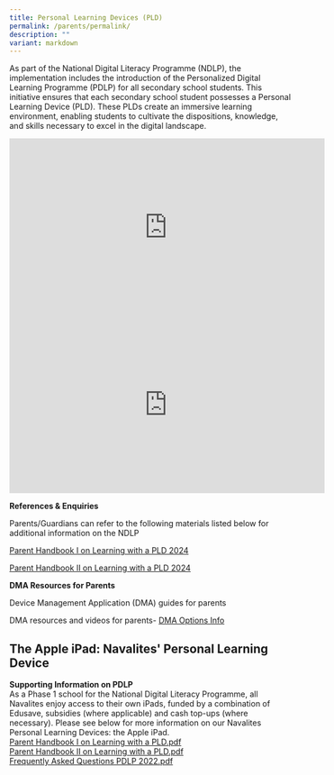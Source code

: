 ```yaml
---
title: Personal Learning Devices (PLD)
permalink: /parents/permalink/
description: ""
variant: markdown
---
```

As part of the National Digital Literacy Programme (NDLP), the implementation includes the introduction of the Personalized Digital Learning Programme (PDLP) for all secondary school students. This initiative ensures that each secondary school student possesses a Personal Learning Device (PLD). These PLDs create an immersive learning environment, enabling students to cultivate the dispositions, knowledge, and skills necessary to excel in the digital landscape.

<iframe allowfullscreen="" allow="accelerometer; autoplay; clipboard-write; encrypted-media; gyroscope; picture-in-picture; web-share" frameborder="0" title="YouTube video player" src="https://www.youtube.com/embed/atVkNBXMVnY?si=Z7VH-X4L15fP08_Y" height="315" width="560"></iframe>

<iframe allowfullscreen="" allow="accelerometer; autoplay; clipboard-write; encrypted-media; gyroscope; picture-in-picture; web-share" frameborder="0" title="YouTube video player" src="https://www.youtube.com/embed/6oIAtbruVf4?si=Mt1m8CPqcl0ZGEM8" height="315" width="560"></iframe>

**References &amp; Enquiries** 

Parents/Guardians can refer to the following materials listed below for additional information on the NDLP

[Parent Handbook I on Learning with a PLD 2024](/files/Parent_Handbook_I_on_Learning_with_a_PLD_2024.pdf)

[Parent Handbook II on Learning with a PLD 2024](/files/Parent_Handbook_II_on_Learning_with_a_PLD_2024.pdf)



**DMA Resources for Parents**

Device Management Application (DMA) guides for parents

DMA resources and videos for parents-
[DMA Options Info](https://go.gov.sg/dmaparentguide-mg)

## The Apple iPad: Navalites' Personal Learning Device
	
<strong>Supporting Information on PDLP</strong><br>As a Phase 1 school for the National Digital Literacy Programme, all Navalites enjoy access to their own iPads, funded by a combination of Edusave, subsidies (where applicable) and cash top-ups (where necessary). Please see below for more information on our Navalites Personal Learning Devices: the Apple iPad. 
<a><br></a><a href="/files/Parent%20Handbook%20I%20on%20Learning%20with%20a%20PLD.pdf">Parent Handbook I on Learning with a PLD.pdf</a><br><a href="/files/Parent%20Handbook%20II%20on%20Learning%20with%20a%20PLD.pdf">Parent Handbook II on Learning with a PLD.pdf</a><br><a href="/files/Frequently%20Asked%20Questions%20PDLP%202022.pdf">Frequently Asked Questions PDLP 2022.pdf</a>